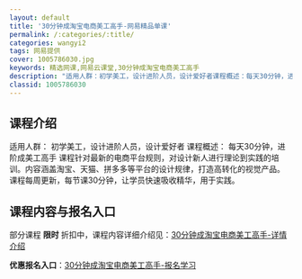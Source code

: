 ```yaml
---
layout: default
title: '30分钟成淘宝电商美工高手-网易精品单课'
permalink: /:categories/:title/
categories: wangyi2
tags: 网易提供
cover: 1005786030.jpg
keywords: 精选网课,网易云课堂,30分钟成淘宝电商美工高手
description: "适用人群：初学美工，设计进阶人员，设计爱好者课程概述：每天30分钟，进阶成美工高手课程针对最新的电商平台规则，对设计新人进行理论到实践的培训。内容涵盖淘宝、天猫、拼多多等平台的设计规律，打造"
classid: 1005786030
---
```


## 课程介绍

适用人群：
初学美工，设计进阶人员，设计爱好者
课程概述：
每天30分钟，进阶成美工高手
课程针对最新的电商平台规则，对设计新人进行理论到实践的培训。内容涵盖淘宝、天猫、拼多多等平台的设计规律，打造高转化的视觉产品。
课程每周更新，每节课30分钟，让学员快速吸收精华，用于实践。

## 课程内容与报名入口

部分课程 **限时** 折扣中，课程内容详细介绍见：[30分钟成淘宝电商美工高手-详情介绍](https://study.163.com/course/introduction/1005786030.htm?share=1&shareId=1025206652&utm_campaign=share&utm_medium=iphoneShare&utm_source=&utm_u=1025206652)

**优惠报名入口**：[30分钟成淘宝电商美工高手-报名学习](https://study.163.com/course/introduction/1005786030.htm?share=1&shareId=1025206652&utm_campaign=share&utm_medium=iphoneShare&utm_source=&utm_u=1025206652)

